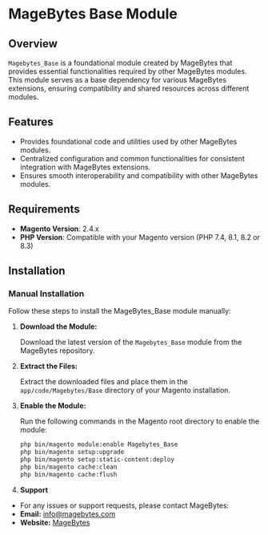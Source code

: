 # MageBytes Base Module

## Overview

`Magebytes_Base` is a foundational module created by MageBytes that provides essential functionalities required by other MageBytes modules. This module serves as a base dependency for various MageBytes extensions, ensuring compatibility and shared resources across different modules.

## Features

- Provides foundational code and utilities used by other MageBytes modules.
- Centralized configuration and common functionalities for consistent integration with MageBytes extensions.
- Ensures smooth interoperability and compatibility with other MageBytes modules.

## Requirements

- **Magento Version**: 2.4.x
- **PHP Version**: Compatible with your Magento version (PHP 7.4, 8.1, 8.2 or 8.3)

## Installation

### Manual Installation

Follow these steps to install the MageBytes_Base module manually:

1. **Download the Module:**

   Download the latest version of the `Magebytes_Base` module from the MageBytes repository.

2. **Extract the Files:**

   Extract the downloaded files and place them in the `app/code/Magebytes/Base` directory of your Magento installation.

3. **Enable the Module:**

   Run the following commands in the Magento root directory to enable the module:

   ```bash
   php bin/magento module:enable Magebytes_Base
   php bin/magento setup:upgrade
   php bin/magento setup:static-content:deploy
   php bin/magento cache:clean
   php bin/magento cache:flush
   ```
4. **Support**
- For any issues or support requests, please contact MageBytes:
- **Email:** info@magebytes.com
- **Website:** [MageBytes](https://www.magebytes.com)


